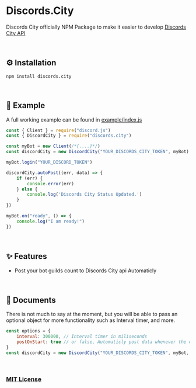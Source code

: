 # Discords.City
Discords City officially NPM Package to make it easier to develop [Discords City API](https://api.discords.city/api)

<br />

## ⚙ Installation
`npm install discords.city`

<br />

## 📜 Example
A full working example can be found in [example/index.js](https://github.com/DiscordsCity/DiscordsCity-Package/blob/main/example/index.js)

```js
const { Client } = require("discord.js")
const { DiscordCity } = require("discords.city")

const myBot = new Client(/*{....}*/)
const discordCity = new DiscordCity("YOUR_DISCORDS_CITY_TOKEN", myBot)

myBot.login("YOUR_DISCORD_TOKEN")

discordCity.autoPost((err, data) => {
    if (err) {
        console.error(err)
    } else {    
        console.log('Discords City Status Updated.')
    }
})

myBot.on("ready", () => {
    console.log("I am ready!")
})
```
<br />

## ✨ Features
- Post your bot guilds count to Discords City api Automaticly

<br />

## 📃 Documents
There is not much to say at the moment, but you will be able to pass an optional object for more functionality such as Interval timer, and more.

```js
const options = {
    interval: 300000, // Interval timer in miliseconds
    postOnStart: true // or false, Automaticly post data whenever the client is ready.
}
const discordCity = new DiscordCity("YOUR_DISCORDS_CITY_TOKEN", myBot, options)
```

<br />

### [MIT License](https://github.com/DiscordsCity/DiscordsCity-Package/blob/main/LICENSE)

